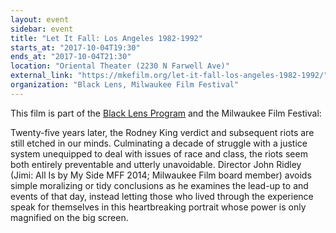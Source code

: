 ```yaml
---
layout: event
sidebar: event
title: "Let It Fall: Los Angeles 1982-1992"
starts_at: "2017-10-04T19:30"
ends_at: "2017-10-04T21:30"
location: "Oriental Theater (2230 N Farwell Ave)"
external_link: "https://mkefilm.org/let-it-fall-los-angeles-1982-1992/"
organization: "Black Lens, Milwaukee Film Festival"
---
```


This film is part of the [Black Lens Program](https://mkefilm.org/black-lens-2017/) and the Milwaukee Film Festival:

Twenty-five years later, the Rodney King verdict and subsequent riots are still etched in our minds. Culminating a decade of struggle with a justice system unequipped to deal with issues of race and class, the riots seem both entirely preventable and utterly unavoidable. Director John Ridley (Jimi: All Is by My Side MFF 2014; Milwaukee Film board member) avoids simple moralizing or tidy conclusions as he examines the lead-up to and events of that day, instead letting those who lived through the experience speak for themselves in this heartbreaking portrait whose power is only magnified on the big screen.
